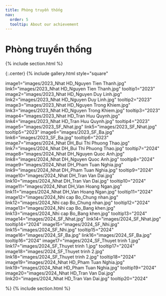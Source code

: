 ```yaml
---
title: Phòng truyền thống
nav:
  order: 5
  tooltip: About our achievement
---
```

# <i class="fas fa-feather-alt"></i>Phòng truyền thống

{% include section.html %}

{:.center}
{% include gallery.html style="square"

image1="images/2023_Nhat HD_Nguyen Tien Thanh.jpg" link1="images/2023_Nhat HD_Nguyen Tien Thanh.jpg" tooltip1="2023"
image2="images/2023_Nhat HD_Nguyen Duy Linh.jpg" link2="images/2023_Nhat HD_Nguyen Duy Linh.jpg" tooltip2="2023"
image3="images/2023_Nhat HD_Nguyen Trong Khiem.jpg" link3="images/2023_Nhat HD_Nguyen Trong Khiem.jpg" tooltip3="2023"
image4="images/2023_Nhat HD_Tran Huu Quynh.jpg" link4="images/2023_Nhat HD_Tran Huu Quynh.jpg" tooltip4="2023"
image5="images/2023_SF_Nhat.jpg" link5="images/2023_SF_Nhat.jpg" tooltip5="2023"
image6="images/2023_SF_Ba.jpg" link6="images/2023_SF_Ba.jpg" tooltip6="2023"
image7="images/2024_Nhat DH_Bui Thi Phuong Thao.jpg" link7="images/2024_Nhat DH_Bui Thi Phuong Thao.jpg" tooltip7="2024"
image8="images/2024_Nhat DH_Nguyen Quoc Anh.jpg" link8="images/2024_Nhat DH_Nguyen Quoc Anh.jpg" tooltip8="2024"
image9="images/2024_Nhat DH_Pham Tuan Nghia.jpg" link9="images/2024_Nhat DH_Pham Tuan Nghia.jpg" tooltip9="2024"
image10="images/2024_Nhat DH_Tran Van Dai.jpg" link10="images/2024_Nhat DH_Tran Van Dai.jpg" tooltip10="2024"
image11="images/2024_Nhat DH_Van Hoang Ngan.jpg" link11="images/2024_Nhat DH_Van Hoang Ngan.jpg" tooltip11="2024"
image12="images/2024_Nhi cap Bo_Chung nhan.jpg" link12="images/2024_Nhi cap Bo_Chung nhan.jpg" tooltip12="2024"
image13="images/2024_Nhi cap Bo_Bang khen.jpg" link13="images/2024_Nhi cap Bo_Bang khen.jpg" tooltip13="2024"
image14="images/2024_SF_Nhat.jpg" link14="images/2024_SF_Nhat.jpg" tooltip14="2024"
image15="images/2024_SF_Nhi.jpg" link15="images/2024_SF_Nhi.jpg" tooltip15="2024"
image16="images/2024_SF_Ba.jpg" link16="images/2024_SF_Ba.jpg" tooltip16="2024"
image17="images/2024_SF_Thuyet trinh 1.jpg" link17="images/2024_SF_Thuyet trinh 1.jpg" tooltip17="2024"
image18="images/2024_SF_Thuyet trinh 2.jpg" link18="images/2024_SF_Thuyet trinh 2.jpg" tooltip18="2024"
image19="images/2024_Nhat HD_Pham Tuan Nghia.jpg" link19="images/2024_Nhat HD_Pham Tuan Nghia.jpg" tooltip19="2024"
image20="images/2024_Nhat HD_Tran Van Dai.jpg" link20="images/2024_Nhat HD_Tran Van Dai.jpg" tooltip20="2024"

 %}
{% include section.html %}

